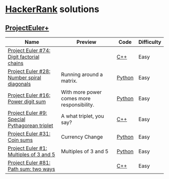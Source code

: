 # [HackerRank](https://www.hackerrank.com/) solutions

## [ProjectEuler+](https://www.hackerrank.com/contests/projecteuler)


Name | Preview | Code | Difficulty
---- | ------- | ---- | ----------
[Project Euler #74: Digit factorial chains](https://www.hackerrank.com/challenges/euler074)||[C++](projecteuler/euler074.cpp)|Easy
[Project Euler #28: Number spiral diagonals](https://www.hackerrank.com/challenges/euler028)|Running around a matrix.|[Python](projecteuler/euler028.py)|Easy
[Project Euler #16: Power digit sum](https://www.hackerrank.com/challenges/euler016)|With more power comes more responsibility.|[Python](projecteuler/euler016.py)|Easy
[Project Euler #9: Special Pythagorean triplet](https://www.hackerrank.com/challenges/euler009)|A what triplet, you say?|[C++](projecteuler/euler009.cpp)|Easy
[Project Euler #31: Coin sums](https://www.hackerrank.com/challenges/euler031)|Currency Change|[Python](projecteuler/euler031.py)|Easy
[Project Euler #1: Multiples of 3 and 5](https://www.hackerrank.com/challenges/euler001)|Multiples of 3 and 5|[Python](projecteuler/euler001.py)|Easy
[Project Euler #81: Path sum: two ways](https://www.hackerrank.com/challenges/euler081)||[C++](projecteuler/euler081.cpp)|Easy

